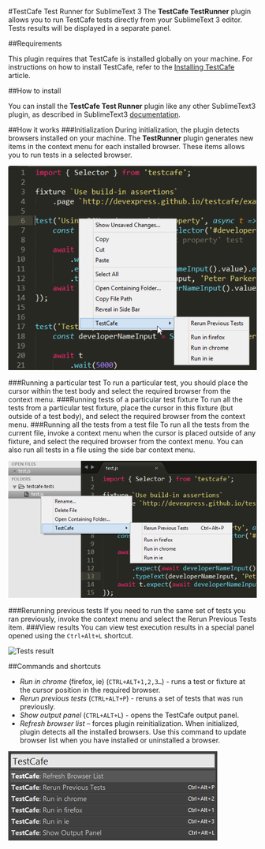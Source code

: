 #TestCafe Test Runner for SublimeText 3
The **TestCafe TestRunner** plugin allows you to run TestCafe tests directly from your SublimeText 3 editor. Tests results will be displayed in a separate panel.

##Requirements

This plugin requires that TestCafe is installed globally on your machine. For instructions on how to install TestCafe, refer to the [Installing TestCafe](https://devexpress.github.io/testcafe/documentation/getting-started/#installing-testcafe) article. 

##How to install

You can install the **TestCafe Test Runner** plugin like any other SublimeText3 plugin, as described in SublimeText3 [documentation](https://www.sublimetext.com/docs/3/packages.html).

##How it works
###Initialization
During initialization, the plugin detects browsers installed on your machine. The **TestRunner** plugin generates new items in the context menu for each installed browser. These items allows you to run tests in a selected browser. 

![Editor context menu](./images/context-menu.png)

###Running a particular test
To run a particular test, you should place the cursor within the test body and select the required browser from the context menu. 
###Running tests of a particular test fixture
To run all the tests from a particular test fixture, place the cursor in this fixture (but outside of a test body), and select the required browser from the context menu.
###Running all the tests from a test file
To run all the tests from the current file, invoke a context menu when the cursor is placed outside of any fixture, and select the required browser from the context menu.
You can also run all tests in a file using the side bar context menu.

![Side bar context menu](./images/side-bar-menu.png)

###Rerunning previous tests
If you need to run the same set of tests you ran previously, invoke the context menu and select the Rerun Previous Tests item.
###View results
You can view test execution results in a special panel opened using the `Ctrl+Alt+L` shortcut.

![Tests result](./images/report.png)

##Commands and shortcuts

* *Run in chrome* (firefox, ie) (`CTRL+ALT+1,2,3…`) - runs a test or fixture at the cursor position in the required browser. 
* *Rerun previous tests* (`CTRL+ALT+P`) - reruns a set of tests that was run previously.
* *Show output panel* (`CTRL+ALT+L`) - opens the TestCafe output panel.
* *Refresh browser list* – forces plugin reinitialization. When initialized, plugin detects all the installed browsers. Use this command to update browser list when you have installed or uninstalled a browser.

![Commands](./images/commands.png)
